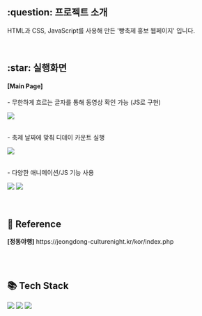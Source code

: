 <h2>:question: 프로젝트 소개</h2>
<p>HTML과 CSS, JavaScript를 사용해 만든 '빵축제 홍보 웹페이지' 입니다.</p>
<br />


<h2>:star: 실행화면</h2>
<h4>[Main Page]</h4>
<p>- 무한하게 흐르는 글자를 통해 동영상 확인 가능 (JS로 구현)</p>
<img src="https://github.com/user-attachments/assets/0891da39-4040-469a-8c1f-e355bc4b7694"><br /><br />
<p>- 축제 날짜에 맞춰 디데이 카운트 실행</p>
<img src="https://github.com/user-attachments/assets/c4ca493a-7804-45b7-ab51-7b42407003e9"><br /><br />

<p>- 다양한 애니메이션/JS 기능 사용</p>
<img src="https://github.com/user-attachments/assets/6684bc6d-f8a9-4058-814e-435d908d8319">
<img src="https://github.com/user-attachments/assets/4099bd03-b3b7-48be-a88e-4a9ec1d29f11">
<br /><br />

<br />
<h2>💬 Reference</h2>
<b>[정동야행]</b> https://jeongdong-culturenight.kr/kor/index.php

<br /><br />
<h2>📚 Tech Stack</h2>
<div>
  <img src="https://img.shields.io/badge/HTML-E34F26?style=flat&logo=HTML5&logoColor=white" />
  <img src="https://img.shields.io/badge/CSS-1572B6?style=flat&logo=CSS3&logoColor=white" />
  <img src="https://img.shields.io/badge/JavaScript-F7DF1E?style=flat&logo=JavaScript&logoColor=white" />
</div>
